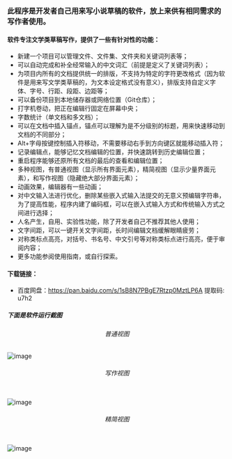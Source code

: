 ### 此程序是开发者自己用来写小说草稿的软件，放上来供有相同需求的写作者使用。
#### 软件专注文学类草稿写作，提供了一些有针对性的功能：<br>
* 新建一个项目可以管理文件、文件集、文件夹和关键词列表等；
* 可以自动完成和补全经常输入的中文词汇（前提是定义了关键词列表）；
* 为项目内所有的文档提供统一的排版，不支持为特定的字符更改格式（因为软件是用来写文学类草稿的，为文本设定格式没有意义），排版支持自定义字体、字号、行距、段距、边距等；
* 可以备份项目到本地储存器或网络位置（Git仓库）；
* 打字机卷动，把正在编辑行固定在屏幕中央；
* 字数统计（单文档和多文档）；
* 可以在文档中插入锚点，锚点可以理解为是不分级别的标题，用来快速移动到文档的不同部分；
* Alt+字母按键控制插入符移动，不需要移动右手到方向键区就能移动插入符；
* 记录编辑点，能够记忆文档编辑的位置，并快速跳转到历史编辑位置；
* 重启程序能够还原所有文档的最后的查看和编辑位置；
* 多种视图，有普通视图（显示所有界面元素），精简视图（显示少量界面元素），和写作视图（隐藏绝大部分界面元素）；
* 动画效果，编辑器有一些动画；
* 对中文输入法进行优化，删除某些嵌入式输入法提交的无意义预编辑字符串，为了提高性能，程序内建了编码框，可以在嵌入式输入方式和传统输入方式之间进行选择；
* 人名产生，自用、实验性功能，除了开发者自己不推荐其他人使用；
* 文字间距，可以一键开关文字间距，长时间编辑文档缓解眼睛疲劳；
* 对称类标点高亮，对括号、书名号、中文引号等对称类标点进行高亮，便于审阅内容；
*	更多功能参阅使用指南，或自行探索。
#### 下载链接：
* 百度网盘：https://pan.baidu.com/s/1sB8N7PBgE7Rtzp0MztLP6A 提取码: u7h2
##### 下面是软件运行截图
###### <center>普通视图</center>
![image](https://s2.ax1x.com/2020/02/15/1z6l6A.md.png)<br>
###### <center>写作视图</center><br>
![image](https://s2.ax1x.com/2020/02/15/1z68mt.md.png)<br>
###### <center>精简视图</center><br>
![image](https://s2.ax1x.com/2020/02/15/1z6mFO.md.png)<br>
